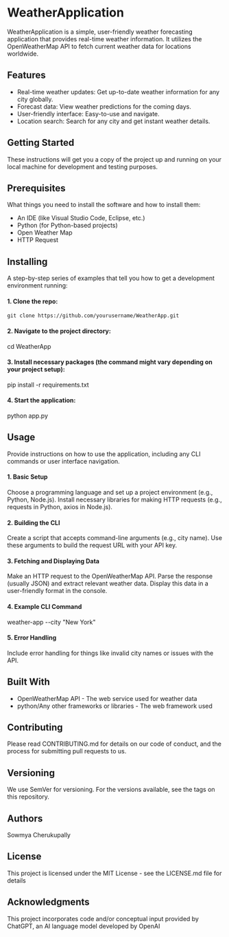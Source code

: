 # WeatherApplication

WeatherApplication is a simple, user-friendly weather forecasting application that provides real-time weather information. It utilizes the OpenWeatherMap API to fetch current weather data for locations worldwide.

## Features

* Real-time weather updates: Get up-to-date weather information for any city globally.
* Forecast data: View weather predictions for the coming days.
* User-friendly interface: Easy-to-use and navigate.
* Location search: Search for any city and get instant weather details.

  
## Getting Started
These instructions will get you a copy of the project up and running on your local machine for development and testing purposes.

## Prerequisites
What things you need to install the software and how to install them:

* An IDE (like Visual Studio Code, Eclipse, etc.)
* Python (for Python-based projects)
* Open Weather Map
* HTTP Request
  
## Installing
A step-by-step series of examples that tell you how to get a development environment running:

#### 1. Clone the repo:
```git clone https://github.com/yourusername/WeatherApp.git```

#### 2. Navigate to the project directory:
cd WeatherApp

#### 3. Install necessary packages (the command might vary depending on your project setup):
pip install -r requirements.txt

#### 4. Start the application:
python app.py

## Usage
Provide instructions on how to use the application, including any CLI commands or user interface navigation.

#### 1. Basic Setup

Choose a programming language and set up a project environment (e.g., Python, Node.js).
Install necessary libraries for making HTTP requests (e.g., requests in Python, axios in Node.js).

#### 2.  Building the CLI

Create a script that accepts command-line arguments (e.g., city name).
Use these arguments to build the request URL with your API key.

#### 3. Fetching and Displaying Data

Make an HTTP request to the OpenWeatherMap API.
Parse the response (usually JSON) and extract relevant weather data.
Display this data in a user-friendly format in the console.

#### 4. Example CLI Command

weather-app --city "New York"

#### 5. Error Handling

Include error handling for things like invalid city names or issues with the API.

## Built With

* OpenWeatherMap API - The web service used for weather data
* python/Any other frameworks or libraries - The web framework used
  
## Contributing

Please read CONTRIBUTING.md for details on our code of conduct, and the process for submitting pull requests to us.

## Versioning

We use SemVer for versioning. For the versions available, see the tags on this repository.

## Authors

Sowmya Cherukupally

## License

This project is licensed under the MIT License - see the LICENSE.md file for details

## Acknowledgments

This project incorporates code and/or conceptual input provided by ChatGPT, an AI language model developed by OpenAI
